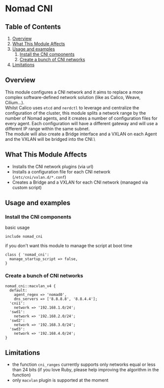 # Nomad CNI

## Table of Contents

1. [Overview](#overview)
2. [What This Module Affects](#what-this-module-affects)
3. [Usage and examples](#usage-and-examples)
    1. [Install the CNI components](#install-the-cni-components)
    2. [Create a bunch of CNI networks](#create-a-bunch-of-cni-networks)
4. [Limitations](#limitations)

## Overview

This module configures a CNI network and it aims to replace a more complex software-defined network solution (like as Calico, Weave, Cilium...).\
Whilst Calico uses `etcd` and `nerdctl` to leverage and centralize the configuration of the cluster, this module splits a network range by the number of Nomad agents, and it creates a number of configuration files for every agent. Each configuration will have a different gateway and will use a different IP range within the same subnet.\
The module will also create a Bridge interface and a VXLAN on each Agent and the VXLAN will be bridged into the CNI.\

## What This Module Affects <a name="what-this-module-affects"></a>

* Installs the CNI network plugins (via url)
* Installs a configuration file for each CNI network (`/etc/cni/vxlan.d/*.conf`)
* Creates a Bridge and a VXLAN for each CNI network (managed via custom script)

## Usage and examples <a name="usage-and-examples"></a>

### Install the CNI components

basic usage

```puppet
include nomad_cni
```

if you don't want this module to manage the script at boot time

```puppet
class { 'nomad_cni':
  manage_startup_script => false,
}
```

### Create a bunch of CNI networks

```puppet
nomad_cni::macvlan_v4 {
  default:
    agent_regex => 'nomad0',
    dns_servers => ['8.8.8.8', '8.8.4.4'];
  'cni1':
    network => '192.168.1.0/24';
  'swd1':
    network => '192.168.2.0/24';
  'swd2':
    network => '192.168.3.0/24';
  'swd3':
    network => '192.168.4.0/24';
}
```

## Limitations

* the function `cni_ranges` currently supports only networks equal or less than 24 bits (if you love Ruby, please help improving the algorithm in the function)
* only `macvlan` plugin is supported at the moment
